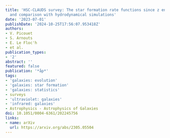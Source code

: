 ```yaml
---
title: 'HSC-CLAUDS survey: The star formation rate functions since z ensuremath∼ 2
  and comparison with hydrodynamical simulations'
date: '2023-07-01'
publishDate: '2024-10-25T17:56:07.953418Z'
authors:
- V. Picouet
- S. Arnouts
- E. Le Floc'h
- et al.
publication_types:
- '2'
abstract: ''
featured: false
publication: '*åp*'
tags:
- 'galaxies: evolution'
- 'galaxies: star formation'
- 'galaxies: statistics'
- surveys
- 'ultraviolet: galaxies'
- 'infrared: galaxies'
- Astrophysics - Astrophysics of Galaxies
doi: 10.1051/0004-6361/202245756
links:
- name: arXiv
  url: https://arxiv.org/abs/2305.05504
---
```

